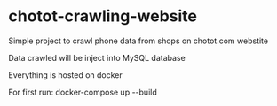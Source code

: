 # chotot-crawling-website
Simple project to crawl phone data from shops on chotot.com webstite

Data crawled will be inject into MySQL database 

Everything is hosted on docker

For first run: docker-compose up --build
